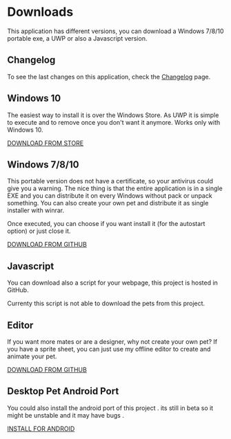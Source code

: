 # Downloads

This application has different versions, you can download a Windows 7/8/10 portable exe, a UWP or also a Javascript version.

## Changelog
To see the last changes on this application, check the <a href="Changelog.html">Changelog</a> page.

## Windows 10
The easiest way to install it is over the Windows Store. As UWP it is simple to execute and to remove once you don't want it anymore. 
Works only with Windows 10.

<a href="https://www.microsoft.com/store/apps/9MX2V0TQT6RM">DOWNLOAD FROM STORE</a>


## Windows 7/8/10
This portable version does not have a certificate, so your antivirus could give you a warning.
The nice thing is that the entire application is in a single EXE and you can distribute it on every Windows without pack or unpack something.
You can also create your own pet and distribute it as single installer with winrar.

Once executed, you can choose if you want install it (for the autostart option) or just close it.

<a href="https://github.com/Adrianotiger/desktopPet/releases">DOWNLOAD FROM GITHUB</a>

## Javascript
You can download also a script for your webpage, this project is hosted in GitHub.

Currenty this script is not able to download the pets from this project.

## Editor
If you want more mates or are a designer, why not create your own pet? 
If you have a sprite sheet, you can just use my offline editor to create and animate your pet.

<a href="https://github.com/Adrianotiger/desktopPet/releases">DOWNLOAD FROM GITHUB</a>

## Desktop Pet Android Port
You could also install the android port of this project . its still in beta so it might be unstable and it may have bugs .

<a href="https://play.google.com/store/apps/details?id=ch.petrucci.androsheep">INSTALL FOR ANDROID</a>
